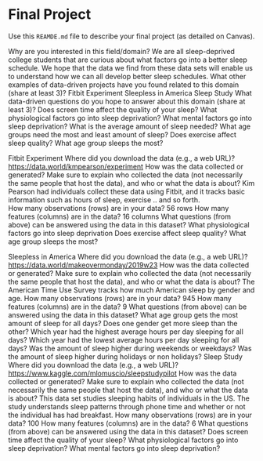 # Final Project
Use this `REAMDE.md` file to describe your final project (as detailed on Canvas).

Why are you interested in this field/domain?
We are all sleep-deprived college students that are curious about what factors go into a better sleep schedule. We hope that the data we find from these data sets will enable us to understand how we can all develop better sleep schedules. 
What other examples of data-driven projects have you found related to this domain (share at least 3)?
Fitbit Experiment 
Sleepless in America 
Sleep Study
What data-driven questions do you hope to answer about this domain (share at least 3)?
Does screen time affect the quality of your sleep? 
What physiological factors go into sleep deprivation?
What mental factors go into sleep deprivation?
What is the average amount of sleep needed?
What age groups need the most and least amount of sleep?
Does exercise affect sleep quality? 
What age group sleeps the most? 
 
Fitbit Experiment 
Where did you download the data (e.g., a web URL)?
https://data.world/kmpearson/experiment
How was the data collected or generated? Make sure to explain who collected the data (not necessarily the same people that host the data), and who or what the data is about?
Kim Pearson had individuals collect these data using Fitbit, and it tracks basic information such as hours of sleep, exercise .. and so forth.  
How many observations (rows) are in your data?
56 rows 
How many features (columns) are in the data?
16 columns 
What questions (from above) can be answered using the data in this dataset?
What physiological factors go into sleep deprivation 
Does exercise affect sleep quality? 
What age group sleeps the most? 
 
Sleepless in America
Where did you download the data (e.g., a web URL)?
https://data.world/makeovermonday/2019w23
How was the data collected or generated? Make sure to explain who collected the data (not necessarily the same people that host the data), and who or what the data is about?
The American Time Use Survey tracks how much American sleep by gender and age.
How many observations (rows) are in your data?
945
How many features (columns) are in the data?
9
What questions (from above) can be answered using the data in this dataset?
What age group gets the most amount of sleep for all days?
Does one gender get more sleep than the other?
Which year had the highest average hours per day sleeping for all days?
Which year had the lowest average hours per day sleeping for all days?
Was the amount of sleep higher during weekends or weekdays?
Was the amount of sleep higher during holidays or non holidays?
Sleep Study 
Where did you download the data (e.g., a web URL)?
https://www.kaggle.com/mlomuscio/sleepstudypilot
How was the data collected or generated? Make sure to explain who collected the data (not necessarily the same people that host the data), and who or what the data is about?
This data set studies sleeping habits of individuals in the US. The study understands sleep patterns through phone time and whether or not the individual has had breakfast. 
How many observations (rows) are in your data?
100
How many features (columns) are in the data?
6
What questions (from above) can be answered using the data in this dataset?
Does screen time affect the quality of your sleep? 
What physiological factors go into sleep deprivation?
What mental factors go into sleep deprivation?
 

